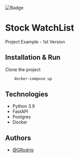
![Badge](https://img.shields.io/static/v1?label=Python&message=3.9&color=3776AB&style=for-the-badge&logo=Python)

# Stock WatchList
Project Example - 1st Version

## Installation & Run

Clone the project

```bash
    docker-compose up
```

## Technologies

- Python 3.9
- FastAPI
- Postgres
- Docker


## Authors

- [@GRodrig](https://www.github.com/GRodrig)
